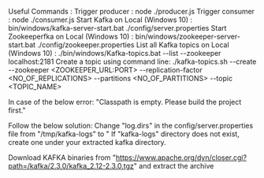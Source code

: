 Useful Commands :
Trigger producer : node ./producer.js
Trigger consumer : node ./consumer.js
Start Kafka on Local (Windows 10) : bin/windows/kafka-server-start.bat ./config/server.properties
Start Zookeeperfka on Local (Windows 10) : bin/windows/zookeeper-server-start.bat ./config/zookeeper.properties
List all Kafka topics on Local (Windows 10) : ./bin/windows/Kafka-topics.bat --list --zookeeper localhost:2181
Create a topic using command line: ./kafka-topics.sh --create --zookeeper <ZOOKEEPER_URL:PORT> --replication-factor <NO_OF_REPLICATIONS> --partitions <NO_OF_PARTITIONS> --topic <TOPIC_NAME>

In case of the below error:
"Classpath is empty. Please build the project first."

Follow the below solution:
Change "log.dirs" in the config/server.properties file from "/tmp/kafka-logs" to "<COMPLETE PATH TO YOUR KAFKA-LOGS DIRECTORY>
If "kafka-logs" directory does not exist, create one under your extracted kafka directory.

Download KAFKA binaries from "https://www.apache.org/dyn/closer.cgi?path=/kafka/2.3.0/kafka_2.12-2.3.0.tgz" and extract the archive
